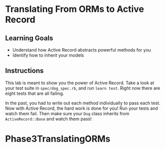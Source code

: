 # Translating From ORMs to Active Record

## Learning Goals

- Understand how Active Record abstracts powerful methods for you
- Identify how to inherit your models

## Instructions

This lab is meant to show you the power of Active Record. Take a look at your
test suite in `spec/dog_spec.rb`, and run `learn test`. Right now there are
eight tests that are all failing.

In the past, you had to write out each method individually to pass each test.
Now with Active Record, the hard work is done for you! Run your tests and watch
them fail. Then make sure your `Dog` class inherits from `ActiveRecord::Base`
and watch them pass!
# Phase3TranslatingORMs
